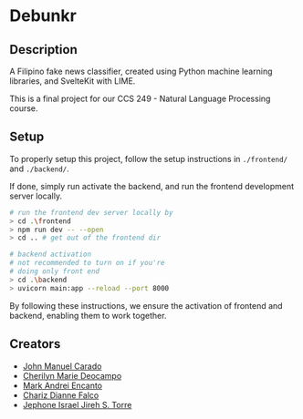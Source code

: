 # **Debunkr**

## Description

A Filipino fake news classifier, created using Python machine learning libraries, and SvelteKit with LIME.

This is a final project for our CCS 249 - Natural Language Processing course.

## Setup
To properly setup this project, follow the setup instructions in `./frontend/` and `./backend/`.

If done, simply run activate the backend, and run the frontend development server locally.

```bash
# run the frontend dev server locally by
> cd .\frontend
> npm run dev -- --open
> cd .. # get out of the frontend dir

# backend activation
# not recommended to turn on if you're
# doing only front end
> cd .\backend
> uvicorn main:app --reload --port 8000
```
By following these instructions, we ensure the activation of frontend and backend, enabling them to work together.

## Creators
- [John Manuel Carado](https://github.com/hydraadra112)
- [Cherilyn Marie Deocampo](https://github.com/chiichann)
- [Mark Andrei Encanto](https://github.com/Markndrei)
- [Chariz Dianne Falco](https://github.com/chariz1101)
- [Jephone Israel Jireh S. Torre](https://github.com/JephoneTorre)